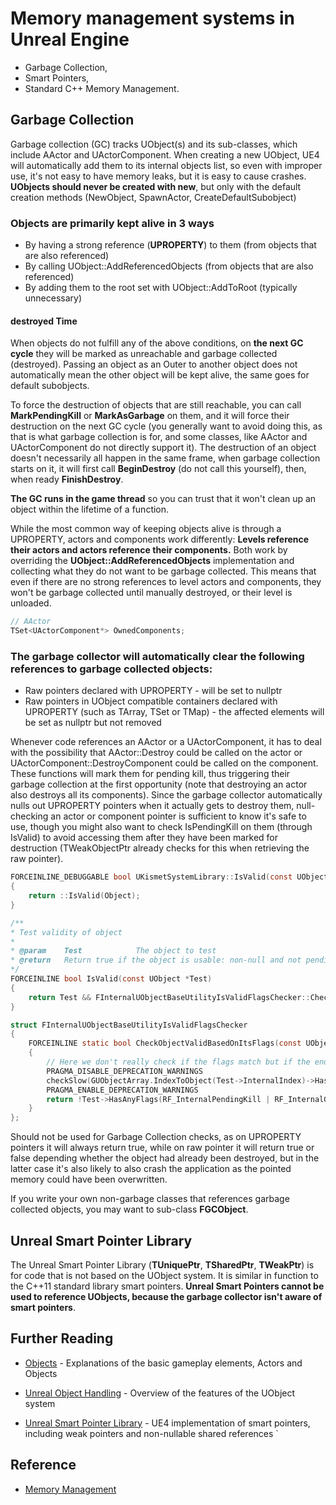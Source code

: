 # Memory management systems in Unreal Engine
* Garbage Collection, 
* Smart Pointers, 
* Standard C++ Memory Management.

## Garbage Collection
Garbage collection (GC) tracks UObject(s) and its sub-classes, which include AActor and UActorComponent.
When creating a new UObject, UE4 will automatically add them to its internal objects list, so even with improper use, it's not easy to have memory leaks, but it is easy to cause crashes.
**UObjects should never be created with new**, but only with the default creation methods (NewObject, SpawnActor, CreateDefaultSubobject)
### Objects are primarily kept alive in 3 ways
* By having a strong reference (**UPROPERTY**) to them (from objects that are also referenced)
* By calling UObject::AddReferencedObjects (from objects that are also referenced)
* By adding them to the root set with UObject::AddToRoot (typically unnecessary)
#### destroyed Time
When objects do not fulfill any of the above conditions, on **the next GC cycle** they will be marked as unreachable and garbage collected (destroyed).
Passing an object as an Outer to another object does not automatically mean the other object will be kept alive, the same goes for default subobjects.

To force the destruction of objects that are still reachable, you can call **MarkPendingKill** or **MarkAsGarbage** on them, and it will force their destruction on the next GC cycle (you generally want to avoid doing this, as that is what garbage collection is for, and some classes, like AActor and UActorComponent do not directly support it).
The destruction of an object doesn't necessarily all happen in the same frame, when garbage collection starts on it, it will first call **BeginDestroy** (do not call this yourself), then, when ready **FinishDestroy**.

**The GC runs in the game thread** so you can trust that it won't clean up an object within the lifetime of a function.

While the most common way of keeping objects alive is through a UPROPERTY, actors and components work differently:
**Levels reference their actors and actors reference their components.** Both work by overriding the **UObject::AddReferencedObjects** implementation and collecting what they do not want to be garbage collected. This means that even if there are no strong references to level actors and components, they won't be garbage collected until manually destroyed, or their level is unloaded.
```c
// AActor
TSet<UActorComponent*> OwnedComponents;
```
### The garbage collector will automatically clear the following references to garbage collected objects:
* Raw pointers declared with UPROPERTY - will be set to nullptr
* Raw pointers in UObject compatible containers declared with UPROPERTY (such as TArray, TSet or TMap) - the affected elements will be set as nullptr but not removed

Whenever code references an AActor or a UActorComponent, it has to deal with the possibility that AActor::Destroy could be called on the actor or UActorComponent::DestroyComponent could be called on the component. These functions will mark them for pending kill, thus triggering their garbage collection at the first opportunity (note that destroying an actor also destroys all its components). Since the garbage collector automatically nulls out UPROPERTY pointers when it actually gets to destroy them, null-checking an actor or component pointer is sufficient to know it's safe to use, though you might also want to check IsPendingKill on them (through IsValid) to avoid accessing them after they have been marked for destruction (TWeakObjectPtr already checks for this when retrieving the raw pointer).

```c
FORCEINLINE_DEBUGGABLE bool UKismetSystemLibrary::IsValid(const UObject* Object)
{
	return ::IsValid(Object);
}

/**
* Test validity of object
*
* @param	Test			The object to test
* @return	Return true if the object is usable: non-null and not pending kill or garbage
*/
FORCEINLINE bool IsValid(const UObject *Test) 
{
	return Test && FInternalUObjectBaseUtilityIsValidFlagsChecker::CheckObjectValidBasedOnItsFlags(Test);
}

struct FInternalUObjectBaseUtilityIsValidFlagsChecker
{
	FORCEINLINE static bool CheckObjectValidBasedOnItsFlags(const UObject* Test)
	{
		// Here we don't really check if the flags match but if the end result is the same
		PRAGMA_DISABLE_DEPRECATION_WARNINGS
		checkSlow(GUObjectArray.IndexToObject(Test->InternalIndex)->HasAnyFlags(EInternalObjectFlags::PendingKill | EInternalObjectFlags::Garbage) == Test->HasAnyFlags(RF_InternalPendingKill | RF_InternalGarbage));
		PRAGMA_ENABLE_DEPRECATION_WARNINGS
		return !Test->HasAnyFlags(RF_InternalPendingKill | RF_InternalGarbage);
	}
};

```
Should not be used for Garbage Collection checks, as on UPROPERTY pointers it will always return true, while on raw pointer it will return true or false depending whether the object had already been destroyed, but in the latter case it's also likely to also crash the application as the pointed memory could have been overwritten.

If you write your own non-garbage classes that references garbage collected objects, you may want to sub-class **FGCObject**.

## Unreal Smart Pointer Library
The Unreal Smart Pointer Library (**TUniquePtr**, **TSharedPtr**, **TWeakPtr**) is for code that is not based on the UObject system. It is similar in function to the C++11 standard library smart pointers. **Unreal Smart Pointers cannot be used to reference UObjects, because the garbage collector isn't aware of smart pointers**.

## Further Reading

* [Objects](https://docs.unrealengine.com/en-US/Programming/UnrealArchitecture/Objects/index.html) - Explanations of the basic gameplay elements, Actors and Objects

* [Unreal Object Handling](https://docs.unrealengine.com/en-US/Programming/UnrealArchitecture/Objects/Optimizations/index.html) - Overview of the features of the UObject system

* [Unreal Smart Pointer Library](https://docs.unrealengine.com/en-US/Programming/UnrealArchitecture/SmartPointerLibrary/index.html) - UE4 implementation of smart pointers, including weak pointers and non-nullable shared references
`
## Reference
* [Memory Management
](https://unrealcommunity.wiki/memory-management-6rlf3v4i)
